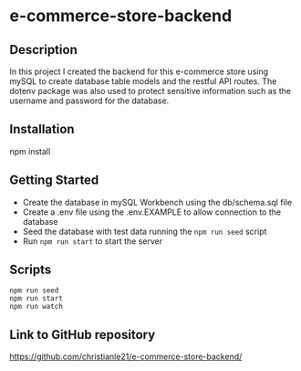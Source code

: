 # e-commerce-store-backend

## Description

In this project I created the backend for this e-commerce store using mySQL to create database table models and the restful API routes. The dotenv package was also used to protect sensitive information such as the username and password for the database.

## Installation

npm install

## Getting Started

- Create the database in mySQL Workbench using the db/schema.sql file
- Create a .env file using the .env.EXAMPLE to allow connection to the database
- Seed the database with test data running the `npm run seed` script
- Run `npm run start` to start the server

## Scripts

```
npm run seed
npm run start
npm run watch
```

## Link to GitHub repository

https://github.com/christianle21/e-commerce-store-backend/
